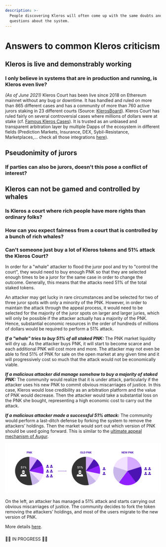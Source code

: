 ```yaml
---
description: >-
  People discovering Kleros will often come up with the same doubts and
  questions about the system.
---
```


# Answers to common Kleros criticism

## Kleros is live and demonstrably working

### I only believe in systems that are in production and running, is Kleros even live?

_\(As of June 2021\)_ Kleros Court has been live since 2018 on Ethereum mainnet without any bug or downtime. It has handled and ruled on more than 865 different cases and has a community of more than 760 active jurors staking in 23 different courts \(Source: [KlerosBoard](http://klerosboard.com/)\). Kleros Court has ruled fairly on several controversial cases where millions of dollars were at stake \(cf. [Famous Kleros Cases](https://kleros.gitbook.io/docs/products/court/famous-kleros-cases)\). It is trusted as an unbiased and transparent arbitration layer by multiple Dapps of the ecosystem in different fields \(Prediction Markets, Insurance, DEX, Sybil-Resistance, Marketplaces,... check all those integrations [here](https://kleros.gitbook.io/docs/integrations/live-and-upcoming-integrations)\).

## Pseudonimity of jurors

### If parties can also be jurors, doesn't this pose a conflict of interest?

## Kleros can not be gamed and controlled by whales

### Is Kleros a court where rich people have more rights than ordinary folks?

### How can you expect fairness from a court that is controlled by a bunch of rich whales?

### Can't someone just buy a lot of Kleros tokens and 51% attack the Kleros Court?

In order for a "whale" attacker to flood the juror pool and try to "control the court", they would need to buy enough PNK so that they are selected enough times to be a juror for the same case in order to change the outcome. Generally, this means that the attacks need 51% of the total staked tokens.

An attacker may get lucky in rare circumstances and be selected for two of three juror spots with only a minority of the PNK. However, in order to maintain the attack through the appeal process, it would need to be selected for the majority of the juror spots on larger and larger juries, which will only be possible if the attacker actually has a majority of the PNK. Hence, substantial economic resources in the order of hundreds of millions of dollars would be required to perform a 51% attack.  
  
_**If a "whale" tries to buy 51% of all staked PNK:**_  The PNK market liquidity will dry up. As the attacker buys PNK, it will start to become scarce and each additional PNK will cost more and more. The attacker may not even be able to find 51% of PNK for sale on the open market at any given time and it will progressively cost so much that the attack would not be economically viable.  
  
_**If a malicious attacker did manage somehow to buy a majority of staked PNK:**_  The community would realize that it is under attack, particularly if the attacker uses his new PNK to commit obvious miscarriages of justice. In this case, Kleros would lose credibility as an arbitration platform and the value of PNK would decrease. Then the attacker would take a substantial loss on the PNK she bought, representing a high economic cost to carry out the attack.

_**If a malicious attacker made a successful 51% attack:**_ The community would perform a last-ditch defense by forking the system to remove the attackers’ holdings. Then the market would sort out which version of PNK should be used going forward. This is similar to the [ultimate appeal mechanism of Augur](https://medium.com/kleros/kleros-and-augur-keeping-people-honest-on-ethereum-through-game-theory-56210457649c).

![](../../.gitbook/assets/pnk.png)

On the left, an attacker has managed a 51% attack and starts carrying out obvious miscarriages of justice. The community decides to fork the token removing the attackers’ holdings, and most of the users migrate to the new version of PNK.  
  
More details [here](https://kleros.gitbook.io/docs/pnk-token).

### 

### 

🚧👷 IN PROGRESS 👷🚧

